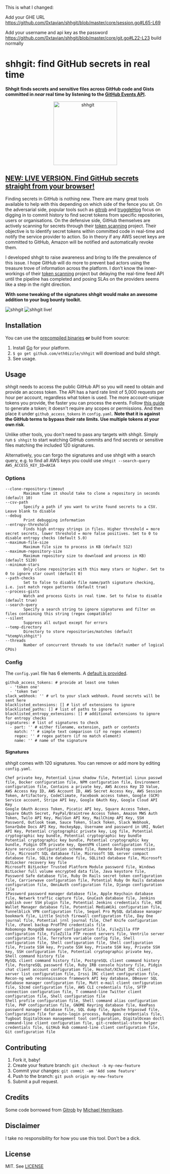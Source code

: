 This is what I changed:

Add your GHE URL https://github.com/0xtavian/shhgit/blob/master/core/session.go#L65-L69

Add your username and api key as the password  https://github.com/0xtavian/shhgit/blob/master/core/git.go#L22-L23
build normally 
 

# **shhgit**: find GitHub secrets in real time

**Shhgit finds secrets and sensitive files across GitHub code and Gists committed in *near* real time by listening to the [GitHub Events API](https://developer.github.com/v3/activity/events/).**

<p align="center">
<img src="https://www.darkport.co.uk/assets/img/shhgit.png" alt="shhgit" width="200" />
</p>

## **[NEW: LIVE VERSION. Find GitHub secrets straight from your browser!](https://shhgit.darkport.co.uk)**

Finding secrets in GitHub is nothing new. There are many great tools available to help with this depending on which side of the fence you sit. On the adversarial side, popular tools such as <a href="https://github.com/michenriksen/gitrob">gitrob</a> and <a href="https://github.com/dxa4481/truffleHog">truggleHog</a> focus on digging in to commit history to find secret tokens from specific repositories, users or organisations. On the defensive side, GitHub themselves are actively scanning for secrets through their [token scanning](https://help.github.com/en/articles/about-token-scanning) project. Their objective is to identify secret tokens within committed code in real-time and notify the service provider to action. So in theory if any AWS secret keys are committed to GitHub, Amazon will be notified and automatically revoke them.

I developed shhgit to raise awareness and bring to life the prevalence of this issue. I hope GitHub will do more to prevent bad actors using the treasure trove of information across the platform. I don't know the inner-workings of their [token scanning](https://help.github.com/en/articles/about-token-scanning) project but delaying the real-time feed API until the pipeline has completed and posing SLAs on the providers seems like a step in the right direction.

**With some tweaking of the signatures shhgit would make an awesome addition to your bug bounty toolkit.**

<img src="https://www.darkport.co.uk/assets/img/shhgit-example.png" alt="shhgit" />
<img src="https://www.darkport.co.uk/assets/img/shhgit-live-example.png" alt="shhgit live!" />

## Installation

You can use the [precompiled binaries](https://www.github.com/eth0izzle/shhgit/releases) **or** build from source:

1. Install [Go](https://golang.org/doc/install) for your platform.
2. `$ go get github.com/eth0izzle/shhgit` will download and build shhgit.
3. See usage.

## Usage

shhgit needs to access the public GitHub API so you will need to obtain and provide an access token. The API has a hard rate limit of 5,000 requests per hour per account, regardless what token is used. The more account-unique tokens you provide, the faster you can process the events. Follow [this guide](https://help.github.com/en/articles/creating-a-personal-access-token-for-the-command-line) to generate a token; it doesn't require any scopes or permissions. And then place it under `github_access_tokens` in `config.yaml`. **Note that it is against the GitHub terms to bypass their rate limits. Use multiple tokens at your own risk**.

Unlike other tools, you don't need to pass any targets with shhgit. Simply run `$ shhgit` to start watching GitHub commits and find secrets or sensitive files matching the included 120 signatures.

Alternatively, you can forgo the signatures and use shhgit with a search query, e.g. to find all AWS keys you could use `shhgit --search-query AWS_ACCESS_KEY_ID=AKIA`

### Options

```
--clone-repository-timeout
        Maximum time it should take to clone a repository in seconds (default 10)
--csv-path
        Specify a path if you want to write found secrets to a CSV. Leave blank to disable
--debug
        Print debugging information
--entropy-threshold
        Finds high entropy strings in files. Higher threshold = more secret secrets, lower threshold = more false positives. Set to 0 to disable entropy checks (default 5.0)
--maximum-file-size
        Maximum file size to process in KB (default 512)
--maximum-repository-size
        Maximum repository size to download and process in KB) (default 5120)
--minimum-stars
        Only clone repositories with this many stars or higher. Set to 0 to ignore star count (default 0)
--path-checks
        Set to false to disable file name/path signature checking, i.e. just match regex patterns (default true)
--process-gists
        Watch and process Gists in real time. Set to false to disable (default true)
--search-query
        Specify a search string to ignore signatures and filter on files containing this string (regex compatible)
--silent
        Suppress all output except for errors
--temp-directory
        Directory to store repositories/matches (default "%temp%\shhgit")
--threads
        Number of concurrent threads to use (default number of logical CPUs)
```

### Config

The `config.yaml` file has 6 elements. A [default is provided](https://github.com/eth0izzle/shhgit/blob/master/config.yaml).

```
github_access_tokens: # provide at least one token
  - 'token one'
  - 'token two'
slack_webhook: '' # url to your slack webhook. Found secrets will be sent here
blacklisted_extensions: [] # list of extensions to ignore
blacklisted_paths: [] # list of paths to ignore
blacklisted_entropy_extensions: [] # additional extensions to ignore for entropy checks
signatures: # list of signatures to check
  - part: '' # either filename, extension, path or contents
    match: '' # simple text comparison (if no regex element)
    regex: '' # regex pattern (if no match element)
    name: '' # name of the signature
```

#### Signatures

shhgit comes with 120 signatures. You can remove or add more by editing `config.yaml`.

```
Chef private key, Potential Linux shadow file, Potential Linux passwd file, Docker configuration file, NPM configuration file, Environment configuration file, Contains a private key, AWS Access Key ID Value, AWS Access Key ID, AWS Account ID, AWS Secret Access Key, AWS Session Token, Artifactory, CodeClimate, Facebook access token, Google (GCM) Service account, Stripe API key, Google OAuth Key, Google Cloud API Key
Google OAuth Access Token, Picatic API key, Square Access Token, Square OAuth Secret, PayPal/Braintree Access Token, Amazon MWS Auth Token, Twilo API Key, MailGun API Key, MailChimp API Key, SSH Password, Outlook team, Sauce Token, Slack Token, Slack Webhook, SonarQube Docs API Key, HockeyApp, Username and password in URI, NuGet API Key, Potential cryptographic private key, Log file, Potential cryptographic key bundle, Potential cryptographic key bundle
Potential cryptographic key bundle, Potential cryptographic key bundle, Pidgin OTR private key, OpenVPN client configuration file, Azure service configuration schema file, Remote Desktop connection file, Microsoft SQL database file, Microsoft SQL server compact database file, SQLite database file, SQLite3 database file, Microsoft BitLocker recovery key file
Microsoft BitLocker Trusted Platform Module password file, Windows BitLocker full volume encrypted data file, Java keystore file, Password Safe database file, Ruby On Rails secret token configuration file, Carrierwave configuration file, Potential Ruby On Rails database configuration file, OmniAuth configuration file, Django configuration file
1Password password manager database file, Apple Keychain database file, Network traffic capture file, GnuCash database file, Jenkins publish over SSH plugin file, Potential Jenkins credentials file, KDE Wallet Manager database file, Potential MediaWiki configuration file, Tunnelblick VPN configuration file, Sequel Pro MySQL database manager bookmark file, Little Snitch firewall configuration file, Day One journal file, Potential jrnl journal file, Chef Knife configuration file, cPanel backup ProFTPd credentials file
Robomongo MongoDB manager configuration file, FileZilla FTP configuration file, FileZilla FTP recent servers file, Ventrilo server configuration file, Terraform variable config file, Shell configuration file, Shell configuration file, Shell configuration file, Private SSH key, Private SSH key, Private SSH key, Private SSH key, SSH configuration file, Potential cryptographic private key, Shell command history file
MySQL client command history file, PostgreSQL client command history file, PostgreSQL password file, Ruby IRB console history file, Pidgin chat client account configuration file, Hexchat/XChat IRC client server list configuration file, Irssi IRC client configuration file, Recon-ng web reconnaissance framework API key database, DBeaver SQL database manager configuration file, Mutt e-mail client configuration file, S3cmd configuration file, AWS CLI credentials file, SFTP connection configuration file, T command-line Twitter client configuration file, Shell configuration file
Shell profile configuration file, Shell command alias configuration file, PHP configuration file, GNOME Keyring database file, KeePass password manager database file, SQL dump file, Apache htpasswd file, Configuration file for auto-login process, Rubygems credentials file, Tugboat DigitalOcean management tool configuration, DigitalOcean doctl command-line client configuration file, git-credential-store helper credentials file, GitHub Hub command-line client configuration file, Git configuration file
```

## Contributing

1. Fork it, baby!
2. Create your feature branch: `git checkout -b my-new-feature`
3. Commit your changes: `git commit -am 'Add some feature'`
4. Push to the branch: `git push origin my-new-feature`
5. Submit a pull request.

## Credits

Some code borrowed from [Gitrob](https://github.com/michenriksen/gitrob) by [Michael Henriksen](https://michenriksen.com/).

## Disclaimer

I take no responsibility for how you use this tool. Don't be a dick.

## License

MIT. See [LICENSE](https://github.com/eth0izzle/shhgit/blob/master/LICENSE)
